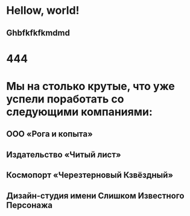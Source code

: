 # Hellow, world!
## Ghbfkfkfkmdmd
# 444
# Мы на столько крутые, что уже успели поработать со следующими компаниями:

## ООО «Рога и копыта»
## Издательство «Читый лист»
## Космопорт «Черезтерновый Кзвёздный»
## Дизайн-студия имени Слишком Известного Персонажа 